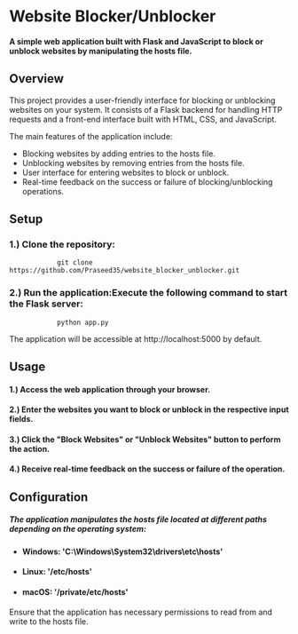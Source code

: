# Website Blocker/Unblocker
#### A simple web application built with Flask and JavaScript to block or unblock websites by manipulating the hosts file.

## Overview
This project provides a user-friendly interface for blocking or unblocking websites on your system. It consists of a Flask backend for handling HTTP requests and a front-end interface built with HTML, CSS, and JavaScript.

The main features of the application include:
* Blocking websites by adding entries to the hosts file.
* Unblocking websites by removing entries from the hosts file.
* User interface for entering websites to block or unblock.
* Real-time feedback on the success or failure of blocking/unblocking operations.

## Setup
### 1.) Clone the repository:
                git clone https://github.com/Praseed35/website_blocker_unblocker.git
### 2.) Run the application:Execute the following command to start the Flask server:
                python app.py
The application will be accessible at http://localhost:5000 by default.

## Usage
 ####  1.) Access the web application through your browser.
 ####  2.) Enter the websites you want to block or unblock in the respective input fields.
 ####  3.) Click the "Block Websites" or "Unblock Websites" button to perform the action.
 ####  4.) Receive real-time feedback on the success or failure of the operation.

## Configuration
##### The application manipulates the hosts file located at different paths depending on the operating system:
* ####  Windows: 'C:\Windows\System32\drivers\etc\hosts'
* ####  Linux: '/etc/hosts'
* ####  macOS: '/private/etc/hosts'
Ensure that the application has necessary permissions to read from and write to the hosts file.
